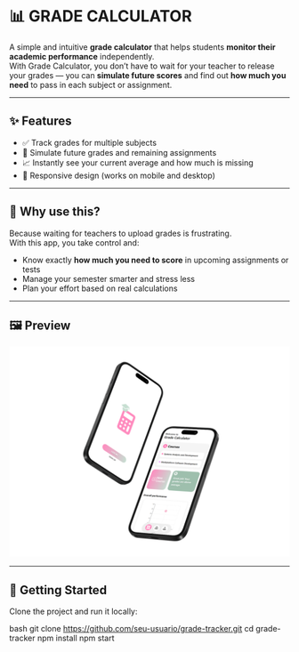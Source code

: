 # 📊 GRADE CALCULATOR

A simple and intuitive **grade calculator** that helps students **monitor their academic performance** independently.  
With Grade Calculator, you don’t have to wait for your teacher to release your grades — you can **simulate future scores** and find out **how much you need** to pass in each subject or assignment.

---

## ✨ Features

- ✅ Track grades for multiple subjects
- 🧠 Simulate future grades and remaining assignments
- 📈 Instantly see your current average and how much is missing
- 📱 Responsive design (works on mobile and desktop)

---

## 🎯 Why use this?

Because waiting for teachers to upload grades is frustrating.  
With this app, you take control and:

- Know exactly **how much you need to score** in upcoming assignments or tests
- Manage your semester smarter and stress less
- Plan your effort based on real calculations

---

## 🖼️ Preview

![App preview](./iPhone16.png) <!-- ou link do Vercel se quiser -->

---

## 🚀 Getting Started

Clone the project and run it locally:

bash
git clone https://github.com/seu-usuario/grade-tracker.git
cd grade-tracker
npm install
npm start
